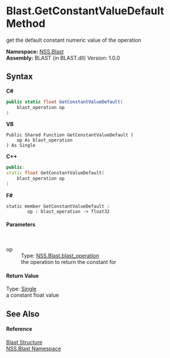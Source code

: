 # Blast.GetConstantValueDefault Method 
 

get the default constant numeric value of the operation

**Namespace:**&nbsp;<a href="88b55311-4a89-0894-e27a-e157e443c7f7">NSS.Blast</a><br />**Assembly:**&nbsp;BLAST (in BLAST.dll) Version: 1.0.0

## Syntax

**C#**<br />
``` C#
public static float GetConstantValueDefault(
	blast_operation op
)
```

**VB**<br />
``` VB
Public Shared Function GetConstantValueDefault ( 
	op As blast_operation
) As Single
```

**C++**<br />
``` C++
public:
static float GetConstantValueDefault(
	blast_operation op
)
```

**F#**<br />
``` F#
static member GetConstantValueDefault : 
        op : blast_operation -> float32 

```


#### Parameters
&nbsp;<dl><dt>op</dt><dd>Type: <a href="545d7548-930f-7c02-0adc-5220144448d3">NSS.Blast.blast_operation</a><br />the operation to return the constant for</dd></dl>

#### Return Value
Type: <a href="https://docs.microsoft.com/dotnet/api/system.single" target="_blank" rel="noopener noreferrer">Single</a><br />a constant float value

## See Also


#### Reference
<a href="efe93ce5-baaf-ed42-b038-35b4ff074233">Blast Structure</a><br /><a href="88b55311-4a89-0894-e27a-e157e443c7f7">NSS.Blast Namespace</a><br />